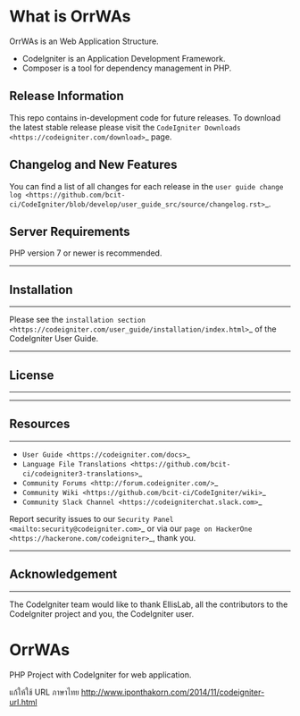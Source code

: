 # What is OrrWAs

OrrWAs is an Web Application Structure.
* CodeIgniter is an Application Development Framework.
* Composer is a tool for dependency management in PHP.


## Release Information

This repo contains in-development code for future releases. To download the
latest stable release please visit the `CodeIgniter Downloads
<https://codeigniter.com/download>`_ page.

## Changelog and New Features


You can find a list of all changes for each release in the `user
guide change log <https://github.com/bcit-ci/CodeIgniter/blob/develop/user_guide_src/source/changelog.rst>`_.

## Server Requirements

PHP version 7 or newer is recommended.

************
## Installation
************

Please see the `installation section <https://codeigniter.com/user_guide/installation/index.html>`_
of the CodeIgniter User Guide.

*******
## License
*******


*********
## Resources
*********

-  `User Guide <https://codeigniter.com/docs>`_
-  `Language File Translations <https://github.com/bcit-ci/codeigniter3-translations>`_
-  `Community Forums <http://forum.codeigniter.com/>`_
-  `Community Wiki <https://github.com/bcit-ci/CodeIgniter/wiki>`_
-  `Community Slack Channel <https://codeigniterchat.slack.com>`_

Report security issues to our `Security Panel <mailto:security@codeigniter.com>`_
or via our `page on HackerOne <https://hackerone.com/codeigniter>`_, thank you.

***************
## Acknowledgement
***************

The CodeIgniter team would like to thank EllisLab, all the
contributors to the CodeIgniter project and you, the CodeIgniter user.



# OrrWAs
PHP Project with CodeIgniter for web application.

แก้ให้ใช้ URL ภาษาไทย
http://www.iponthakorn.com/2014/11/codeigniter-url.html
